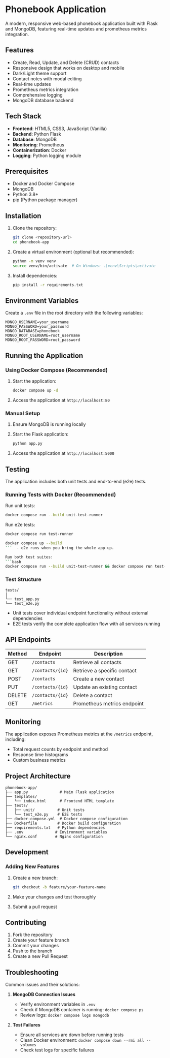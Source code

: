 # Phonebook Application

A modern, responsive web-based phonebook application built with Flask and MongoDB, featuring real-time updates and prometheus metrics integration.

## Features

- Create, Read, Update, and Delete (CRUD) contacts
- Responsive design that works on desktop and mobile
- Dark/Light theme support
- Contact notes with modal editing
- Real-time updates
- Prometheus metrics integration
- Comprehensive logging
- MongoDB database backend

## Tech Stack

- **Frontend**: HTML5, CSS3, JavaScript (Vanilla)
- **Backend**: Python Flask
- **Database**: MongoDB
- **Monitoring**: Prometheus
- **Containerization**: Docker
- **Logging**: Python logging module

## Prerequisites

- Docker and Docker Compose
- MongoDB
- Python 3.8+
- pip (Python package manager)

## Installation

1. Clone the repository:
   ```bash
   git clone <repository-url>
   cd phonebook-app
   ```

2. Create a virtual environment (optional but recommended):
   ```bash
   python -m venv venv
   source venv/bin/activate  # On Windows: .\venv\Scripts\activate
   ```

3. Install dependencies:
   ```bash
   pip install -r requirements.txt
   ```

## Environment Variables

Create a `.env` file in the root directory with the following variables:

```env
MONGO_USERNAME=your_username
MONGO_PASSWORD=your_password
MONGO_DATABASE=phonebook
MONGO_ROOT_USERNAME=root_username
MONGO_ROOT_PASSWORD=root_password
```

## Running the Application

### Using Docker Compose (Recommended)

1. Start the application:
   ```bash
   docker compose up -d
   ```

2. Access the application at `http://localhost:80`

### Manual Setup

1. Ensure MongoDB is running locally

2. Start the Flask application:
   ```bash
   python app.py
   ```

3. Access the application at `http://localhost:5000`

## Testing

The application includes both unit tests and end-to-end (e2e) tests.

### Running Tests with Docker (Recommended)

Run unit tests:
```bash
docker compose run --build unit-test-runner
```

Run e2e tests:
```bash
docker compose run test-runner
```

```bash
docker compose up --build
```  - e2e runs when you bring the whole app up.

Run both test suites:
```bash
docker compose run --build unit-test-runner && docker compose run test-runner
```

### Test Structure

```
tests/
│ 
└── test_app.py
└── test_e2e.py

```

- Unit tests cover individual endpoint functionality without external dependencies
- E2E tests verify the complete application flow with all services running

## API Endpoints

| Method | Endpoint | Description |
|--------|----------|-------------|
| GET | `/contacts` | Retrieve all contacts |
| GET | `/contacts/{id}` | Retrieve a specific contact |
| POST | `/contacts` | Create a new contact |
| PUT | `/contacts/{id}` | Update an existing contact |
| DELETE | `/contacts/{id}` | Delete a contact |
| GET | `/metrics` | Prometheus metrics endpoint |

## Monitoring

The application exposes Prometheus metrics at the `/metrics` endpoint, including:
- Total request counts by endpoint and method
- Response time histograms
- Custom business metrics

## Project Architecture

```
phonebook-app/
├── app.py              # Main Flask application
├── templates/
│   └── index.html      # Frontend HTML template
├── tests/
│   ├── unit/          # Unit tests
│   └── test_e2e.py    # E2E tests
├── docker-compose.yml  # Docker compose configuration
├── Dockerfile         # Docker build configuration
├── requirements.txt   # Python dependencies
├── .env              # Environment variables
└── nginx.conf        # Nginx configuration
```

## Development

### Adding New Features

1. Create a new branch:
   ```bash
   git checkout -b feature/your-feature-name
   ```

2. Make your changes and test thoroughly

3. Submit a pull request

## Contributing

1. Fork the repository
2. Create your feature branch
3. Commit your changes
4. Push to the branch
5. Create a new Pull Request

## Troubleshooting

Common issues and their solutions:

1. **MongoDB Connection Issues**
   - Verify environment variables in `.env`
   - Check if MongoDB container is running: `docker compose ps`
   - Review logs: `docker compose logs mongodb`

2. **Test Failures**
   - Ensure all services are down before running tests
   - Clean Docker environment: `docker compose down --rmi all --volumes`
   - Check test logs for specific failures
